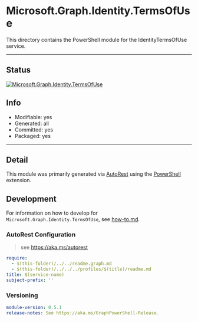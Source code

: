 <!-- region Generated -->
# Microsoft.Graph.Identity.TermsOfUse
This directory contains the PowerShell module for the IdentityTermsOfUse service.

---
## Status
[![Microsoft.Graph.Identity.TermsOfUse](https://img.shields.io/powershellgallery/v/Microsoft.Graph.Identity.TermsOfUse.svg?style=flat-square&label=Microsoft.Graph.Identity.TermsOfUse "Microsoft.Graph.Identity.TermsOfUse")](https://www.powershellgallery.com/packages/Microsoft.Graph.Identity.TermsOfUse/)

## Info
- Modifiable: yes
- Generated: all
- Committed: yes
- Packaged: yes

---
## Detail
This module was primarily generated via [AutoRest](https://github.com/Azure/autorest) using the [PowerShell](https://github.com/Azure/autorest.powershell) extension.

## Development
For information on how to develop for `Microsoft.Graph.Identity.TermsOfUse`, see [how-to.md](how-to.md).
<!-- endregion -->

### AutoRest Configuration

> see https://aka.ms/autorest

``` yaml
require:
  - $(this-folder)/../../readme.graph.md
  - $(this-folder)/../../../profiles/$(title)/readme.md
title: $(service-name)
subject-prefix: ''

```
### Versioning

``` yaml
module-version: 0.5.1
release-notes: See https://aka.ms/GraphPowerShell-Release.
```
